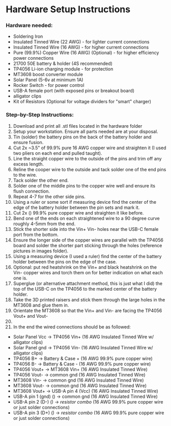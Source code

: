 # Hardware Setup Instructions
### Hardware needed:
* Soldering Iron
* Insulated Tinned Wire (22 AWG) - for lighter current connections
* Insulated Tinned Wire (16 AWG) - for higher current connections
* Pure (99.9%) Copper Wire (16 AWG) (Optional) - for higher efficiency power connections 
* 21700 50E battery & holder (4S recommended)
* TP4056 Li-ion charging module - for protection
* MT3608 boost converter module 
* Solar Panel (5-6v at minimum 1A)
* Rocker Switch - for power control 
* USB-A female port (with exposed pins or breakout board)
* alligator clips
* Kit of Resistors (Optional for voltage dividers for "smart" charger)

### Step-by-Step Instructions:

1. Download and print all .stl files located in the hardware folder
2. Setup your workstation. Ensure all parts needed are at your disposal.
3. Tin (solder) the battery pins on the back of the battery holder and ensure fusion.
4. Cut 2x ~3.5" of 99.9% pure 16 AWG copper wire and straighten it (I used two pliers on each end and pulled taught).
5. Line the straight copper wire to the outside of the pins and trim off any excess length.
6. Reline the cooper wire to the outside and tack solder one of the end pins to the wire.
7. Tack solder the other end.
8. Solder one of the middle pins to the copper wire well and ensure its flush connection.
9. Repeat 4-7 for the other side pins.
10. Using a ruler or some sort if measuring device find the center of the edge of the battery holder between the pin sets and mark it.
11. Cut 2x () 99.9% pure copper wire and straighten it like before.
12. Bend one of the ends on each straightened wire to a 90 degree curve roughly 4-5mm from the end.
13. Stick the shorter side into the Vin+ Vin- holes near the USB-C female port from the bottom.
14. Ensure the longer side of the copper wires are parallel with the TP4056 board and solder the shorter part sticking through the holes (reference pictures in images folder).
15. Using a measuring device (I used a ruler) find the center of the battery holder between the pins on the edge of the case.
16. Optional: put red heatshrink on the Vin+ and black heatshrink on the Vin- copper wires and torch them on for better indication on what each one is.
17. Superglue (or alternative attachment method, this is just what I did) the top of the USB-C on the TP4056 to the marked center of the battery holder.
18. Take the 3D printed raisers and stick them through the large holes in the MT3608 and glue them in.
19. Orientate the MT3608 so that the Vin+ and Vin- are facing the TP4056 Vout+ and Vout-
20. 
21. In the end the wired connections should be as followed:
  * Solar Panel Vcc -> TP4056 Vin+ (16 AWG Insulated Tinned Wire w/ alligator clips)
  * Solar Panel gnd -> TP4056 Vin- (16 AWG Insulated Tinned Wire w/ alligator clips)
  * TP4056 B+ -> Battery & Case + (16 AWG 99.9% pure copper wire)
  * TP4056 B- -> Battery & Case - (16 AWG 99.9% pure copper wire)
  * TP4056 Vout+ -> MT3608 Vin+ (16 AWG Insulated Tinned Wire)
  * TP4056 Vout- -> common gnd (16 AWG Insulated Tinned Wire)
  * MT3608 Vin- -> common gnd (16 AWG Insulated Tinned Wire)
  * MT3608 Vout- -> common gnd (16 AWG Insulated Tinned Wire)
  * MT3608 Vout+ -> USB-A pin 4 (Vcc) (16 AWG Insulated Tinned Wire)
  * USB-A pin 1 (gnd) () -> common gnd (16 AWG Insulated Tinned Wire)
  * USB-A pin 2 (D-) () -> *resistor combo* (16 AWG 99.9% pure copper wire or just solder connections)
  * USB-A pin 3 (D+) () -> *resistor combo* (16 AWG 99.9% pure copper wire or just solder connections)


